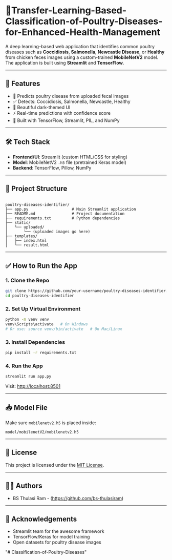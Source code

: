 

# 🐣Transfer-Learning-Based-Classification-of-Poultry-Diseases-for-Enhanced-Health-Management 

A deep learning–based web application that identifies common poultry diseases such as **Coccidiosis**, **Salmonella**, **Newcastle Disease**, or **Healthy** from chicken feces images using a custom-trained **MobileNetV2** model. The application is built using **Streamlit** and **TensorFlow**.

---



## 🚀 Features

- 🧠 Predicts poultry disease from uploaded fecal images
- ✅ Detects: Coccidiosis, Salmonella, Newcastle, Healthy
- 🎨 Beautiful dark-themed UI
- ⚡ Real-time predictions with confidence score
- 🐍 Built with TensorFlow, Streamlit, PIL, and NumPy

---

## 🛠️ Tech Stack

- **Frontend/UI**: Streamlit (custom HTML/CSS for styling)
- **Model**: MobileNetV2 `.h5` file (pretrained Keras model)
- **Backend**: TensorFlow, Pillow, NumPy

---

## 📂 Project Structure

```

poultry-diseases-identifier/
├── app.py                   # Main Streamlit application
├── README.md                # Project documentation
├── requirements.txt         # Python dependencies
├── static/
│   └── uploaded/
│       └── (uploaded images go here)
├── templates/
│   ├── index.html
│   └── result.html
````

---

## ✅ How to Run the App

### 1. Clone the Repo
```bash
git clone https://github.com/your-username/poultry-diseases-identifier.git
cd poultry-diseases-identifier
````

### 2. Set Up Virtual Environment

```bash
python -m venv venv
venv\Scripts\activate   # On Windows
# Or use: source venv/bin/activate   # On Mac/Linux
```

### 3. Install Dependencies

```bash
pip install -r requirements.txt
```

### 4. Run the App

```bash
streamlit run app.py
```

Visit: [http://localhost:8501](http://localhost:8501)

---

## 📥 Model File

Make sure `mobilenetv2.h5` is placed inside:

```
model/mobilenetV2/mobilenetv2.h5
```

---

## 📝 License

This project is licensed under the [MIT License](LICENSE).

---

## 👨‍💻 Authors

* BS Thulasi Ram - (https://github.com/bs-thulasiram)
---

## 🙏 Acknowledgements

* Streamlit team for the awesome framework
* TensorFlow/Keras for model training
* Open datasets for poultry disease images


"# Classification-of-Poultry-Diseases" 
